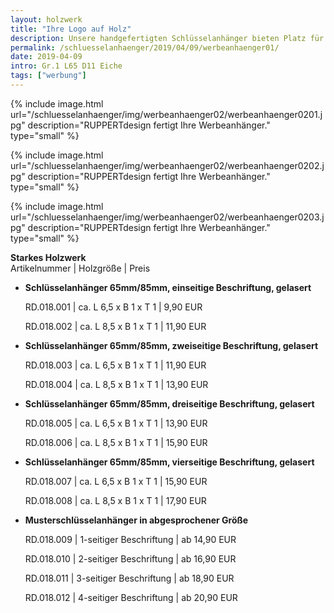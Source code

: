 ```yaml
---
layout: holzwerk
title: "Ihre Logo auf Holz"
description: Unsere handgefertigten Schlüsselanhänger bieten Platz für Ihr Logo und Ihren Wunschtext.
permalink: /schluesselanhaenger/2019/04/09/werbeanhaenger01/
date: 2019-04-09
intro: Gr.1 L65 D11 Eiche
tags: ["werbung"]
---
```



{% include image.html url="/schluesselanhaenger/img/werbeanhaenger02/werbeanhaenger0201.jpg" description="RUPPERTdesign fertigt Ihre Werbeanhänger." type="small" %}

{% include image.html url="/schluesselanhaenger/img/werbeanhaenger02/werbeanhaenger0202.jpg" description="RUPPERTdesign fertigt Ihre Werbeanhänger." type="small" %}

{% include image.html url="/schluesselanhaenger/img/werbeanhaenger02/werbeanhaenger0203.jpg" description="RUPPERTdesign fertigt Ihre Werbeanhänger." type="small" %}

**Starkes Holzwerk**  
Artikelnummer \| Holzgröße \| Preis

- **Schlüsselanhänger 65mm/85mm, einseitige Beschriftung, gelasert**

    RD.018.001  \| 	ca. L 6,5 x B 1 x T 1  \| 9,90 EUR

    RD.018.002  \| 	ca. L 8,5 x B 1 x T 1  \| 11,90 EUR

- **Schlüsselanhänger 65mm/85mm, zweiseitige Beschriftung, gelasert**

    RD.018.003  \| 	ca. L 6,5 x B 1 x T 1  \| 11,90 EUR

    RD.018.004  \| 	ca. L 8,5 x B 1 x T 1  \| 13,90 EUR

- **Schlüsselanhänger 65mm/85mm, dreiseitige Beschriftung, gelasert**

    RD.018.005  \| 	ca. L 6,5 x B 1 x T 1  \| 13,90 EUR

    RD.018.006  \| 	ca. L 8,5 x B 1 x T 1  \| 15,90 EUR

- **Schlüsselanhänger 65mm/85mm, vierseitige Beschriftung, gelasert**

    RD.018.007  \| 	ca. L 6,5 x B 1 x T 1  \| 15,90 EUR

    RD.018.008  \| 	ca. L 8,5 x B 1 x T 1  \| 17,90 EUR

- **Musterschlüsselanhänger in abgesprochener Größe**

    RD.018.009  \| 	1-seitiger Beschriftung \| ab 14,90 EUR

    RD.018.010  \| 	2-seitiger Beschriftung \| ab 16,90 EUR

    RD.018.011  \| 	3-seitiger Beschriftung \| ab 18,90 EUR

    RD.018.012  \| 	4-seitiger Beschriftung \| ab 20,90 EUR
